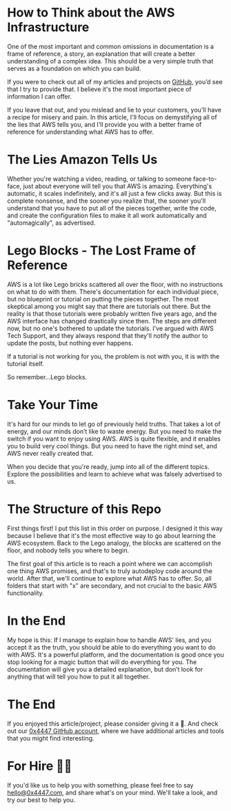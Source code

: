 # How to Think about the AWS Infrastructure

One of the most important and common omissions in documentation is a frame of reference, a story, an explanation that will create a better understanding of a complex idea. This should be a very simple truth that serves as a foundation on which you can build.

If you were to check out all of my articles and projects on [GitHub](https://github.com/davidgatti), you’d see that I try to provide that. I believe it's the most important piece of information I can offer.

If you leave that out, and you mislead and lie to your customers, you'll have a recipe for misery and pain. In this article, I'll focus on demystifying all of the lies that AWS tells you, and I'll provide you with a better frame of reference for understanding what AWS has to offer.

# The Lies Amazon Tells Us

Whether you're watching a video, reading, or talking to someone face-to-face, just about everyone will tell you that AWS is amazing. Everything's automatic, it scales indefinitely, and it's all just a few clicks away. But this is complete nonsense, and the sooner you realize that, the sooner you'll understand that you have to put all of the pieces together, write the code, and create the configuration files to make it all work automatically and "automagically", as advertised.

# Lego Blocks - The Lost Frame of Reference

AWS is a lot like Lego bricks scattered all over the floor, with no instructions on what to do with them. There's documentation for each individual piece, but no blueprint or tutorial on putting the pieces together. The most skeptical among you might say that there are tutorials out there. But the reality is that those tutorials were probably written five years ago, and the AWS interface has changed drastically since then. The steps are different now, but no one's bothered to update the tutorials. I've argued with AWS Tech Support, and they always respond that they'll notify the author to update the posts, but nothing ever happens.

If a tutorial is not working for you, the problem is not with you, it is with the tutorial itself.

So remember...Lego blocks.

# Take Your Time

It's hard for our minds to let go of previously held truths. That takes a lot of energy, and our minds don’t like to waste energy. But you need to make the switch if you want to enjoy using AWS. AWS is quite flexible, and it enables you to build very cool things. But you need to have the right mind set, and AWS never really created that.

When you decide that you're ready, jump into all of the different topics. Explore the possibilities and learn to achieve what was falsely advertised to us.

# The Structure of this Repo

First things first! I put this list in this order on purpose. I designed it this way because I believe that it's the most effective way to go about learning the AWS ecosystem. Back to the Lego analogy, the blocks are scattered on the floor, and nobody tells you where to begin. 

The first goal of this article is to reach a point where we can accomplish one thing AWS promises, and that's to truly autodeploy code around the world. After that, we'll continue to explore what AWS has to offer. So, all folders that start with "x" are secondary, and not crucial to the basic AWS functionality.

# In the End

My hope is this: If I manage to explain how to handle AWS' lies, and you accept it as the truth, you should be able to do everything you want to do with AWS. It's a powerful platform, and the documentation is good once you stop looking for a magic button that will do everything for you. The documentation will give you a detailed explanation, but don’t look for anything that will tell you how to put it all together.

# The End

If you enjoyed this article/project, please consider giving it a 🌟. And check out our [0x4447 GitHub account](https://github.com/0x4447), where we have additional articles and tools that you might find interesting.

# For Hire 👨‍💻

If you'd like us to help you with something, please feel free to say hello@0x4447.com, and share what's on your mind. We'll take a look, and try our best to help you.
